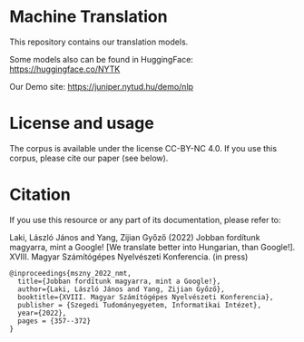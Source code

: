 # Machine Translation

This repository contains our translation models.

Some models also can be found in HuggingFace: https://huggingface.co/NYTK

Our Demo site: https://juniper.nytud.hu/demo/nlp

# License and usage
The corpus is available under the license CC-BY-NC 4.0. If you use this corpus, please cite our paper (see below).

# Citation
If you use this resource or any part of its documentation, please refer to:

Laki, László János and Yang, Zijian Győző (2022) Jobban fordítunk magyarra, mint a Google! [We translate better into Hungarian, than Google!]. XVIII. Magyar Számítógépes Nyelvészeti Konferencia. (in press)

```
@inproceedings{mszny_2022_nmt,
  title={Jobban fordítunk magyarra, mint a Google!},
  author={Laki, László János and Yang, Zijian Győző},
  booktitle={XVIII. Magyar Számítógépes Nyelvészeti Konferencia},
  publisher = {Szegedi Tudományegyetem, Informatikai Intézet},
  year={2022},
  pages = {357--372}
}
```
